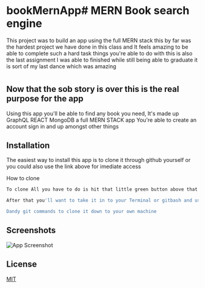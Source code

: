 # bookMernApp# MERN Book search engine

This project was to build an app using the full MERN stack this by far was the hardest project we have done in this class and It feels amazing to be able to complete such a hard task things you're able to do with this  is also the last assignment I was able to finished while still being able to graduate it is sort of my last dance which was amazing

#
## Now that the sob story is over this  is the real purpose for the app


Using this app you'll be able to find any book you need, It's made up GraphQL REACT MongoDB a full MERN STACK app You're able to create an account sign in and up amongst other things 


## Installation
The easiest way to install this app is to clone it through github yourself or you could also use the link above for imediate access 

How to clone 
```bash
To clone All you have to do is hit that little green button above that says code

After that you'll want to take it in to your Terminal or gitbash and use the handy

Dandy git commands to clone it down to your own machine
```
    
## Screenshots

![App Screenshot](https://via.placeholder.com/468x300?text=App+Screenshot+Here)


## License

[MIT](https://choosealicense.com/licenses/mit/)
